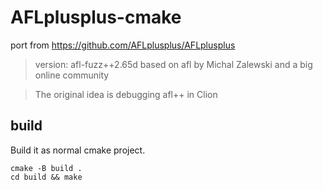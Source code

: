 AFLplusplus-cmake
===

port from https://github.com/AFLplusplus/AFLplusplus

> version: afl-fuzz++2.65d based on afl by Michal Zalewski and a big online community

> The original idea is debugging afl++ in Clion

## build

Build it as normal cmake project.

```
cmake -B build .
cd build && make
```